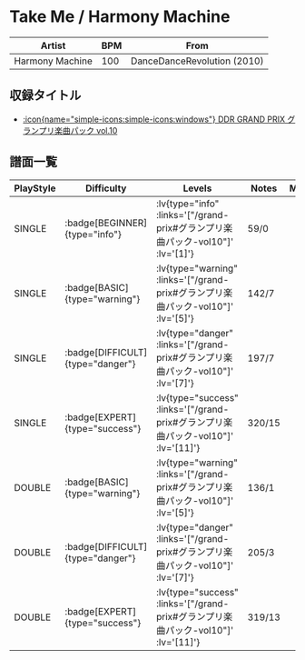# Take Me / Harmony Machine

|Artist|BPM|From|
|------|---|----|
|Harmony Machine|100|DanceDanceRevolution (2010)|

## 収録タイトル

- [ :icon{name="simple-icons:simple-icons:windows"} DDR GRAND PRIX グランプリ楽曲パック vol.10](/grand-prix#グランプリ楽曲パック-vol10)

## 譜面一覧

|PlayStyle|Difficulty|Levels|Notes|Movie|
|---------|----------|------|-----|-----|
|SINGLE| :badge[BEGINNER]{type="info"} | :lv{type="info" :links='["/grand-prix#グランプリ楽曲パック-vol10"]' :lv='[1]'} |59/0||
|SINGLE| :badge[BASIC]{type="warning"} | :lv{type="warning" :links='["/grand-prix#グランプリ楽曲パック-vol10"]' :lv='[5]'} |142/7||
|SINGLE| :badge[DIFFICULT]{type="danger"} | :lv{type="danger" :links='["/grand-prix#グランプリ楽曲パック-vol10"]' :lv='[7]'} |197/7||
|SINGLE| :badge[EXPERT]{type="success"} | :lv{type="success" :links='["/grand-prix#グランプリ楽曲パック-vol10"]' :lv='[11]'} |320/15||
|DOUBLE| :badge[BASIC]{type="warning"} | :lv{type="warning" :links='["/grand-prix#グランプリ楽曲パック-vol10"]' :lv='[5]'} |136/1||
|DOUBLE| :badge[DIFFICULT]{type="danger"} | :lv{type="danger" :links='["/grand-prix#グランプリ楽曲パック-vol10"]' :lv='[7]'} |205/3||
|DOUBLE| :badge[EXPERT]{type="success"} | :lv{type="success" :links='["/grand-prix#グランプリ楽曲パック-vol10"]' :lv='[11]'} |319/13||
